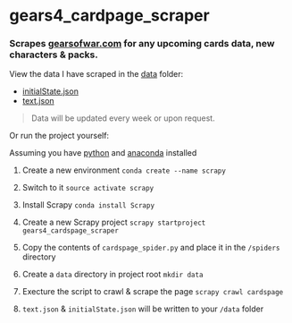 # gears4_cardpage_scraper

### Scrapes [gearsofwar.com](https://gearsofwar.com/en-us/cards) for any upcoming cards data, new characters & packs.

View the data I have scraped in the [data](https://github.com/TheanosLearning/gears4_cardspage_scraper/tree/master/data) folder:

* [initialState.json](https://github.com/TheanosLearning/gears4_cardspage_scraper/blob/master/data/initialState.json)
* [text.json](https://github.com/TheanosLearning/gears4_cardspage_scraper/blob/master/data/text.json)

> Data will be updated every week or upon request.

Or run the project yourself:

Assuming you have [python](https://www.python.org/) and [anaconda](https://www.continuum.io/downloads) installed

1. Create a new environment ```conda create --name scrapy```

2. Switch to it ```source activate scrapy```

3. Install Scrapy ```conda install Scrapy```

4. Create a new Scrapy project ```scrapy startproject gears4_cardspage_scraper```

5. Copy the contents of ```cardspage_spider.py``` and place it in the ```/spiders``` directory

6. Create a ```data``` directory in project root ```mkdir data```

7. Execture the script to crawl & scrape the page ```scrapy crawl cardspage```

8. ```text.json``` & ```initialState.json``` will be written to your ```/data``` folder
